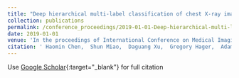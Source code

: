 ```yaml
---
title: "Deep hierarchical multi-label classification of chest X-ray images"
collection: publications
permalink: /conference_proceedings/2019-01-01-Deep-hierarchical-multi-label-classification-of-chest-X-ray-images
date: 2019-01-01
venue: 'In the proceedings of International Conference on Medical Imaging with Deep Learning'
citation: ' Haomin Chen,  Shun Miao,  Daguang Xu,  Gregory Hager,  Adam Harrison, &quot;Deep hierarchical multi-label classification of chest X-ray images.&quot; In the proceedings of International Conference on Medical Imaging with Deep Learning, 2019.'
---
```

Use [Google Scholar](https://scholar.google.com/scholar?q=Deep+hierarchical+multi+label+classification+of+chest+X+ray+images){:target="_blank"} for full citation